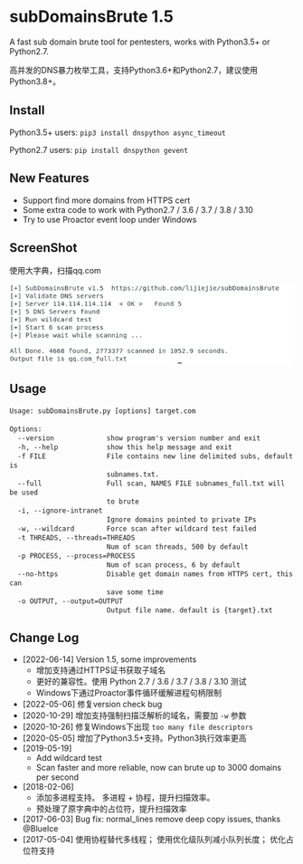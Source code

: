 # subDomainsBrute 1.5 #

A fast sub domain brute tool for pentesters, works with Python3.5+ or Python2.7.

高并发的DNS暴力枚举工具，支持Python3.6+和Python2.7，建议使用Python3.8+。


## Install ##
Python3.5+ users:   `pip3 install dnspython async_timeout`

Python2.7 users:    `pip install dnspython gevent`

## New Features 

* Support find more domains from HTTPS cert
* Some extra code to work with Python2.7 / 3.6 / 3.7 / 3.8 / 3.10 
* Try to use Proactor event loop under Windows

## ScreenShot ##

使用大字典，扫描qq.com

![screenshot](screenshot.png)

## Usage ##

	Usage: subDomainsBrute.py [options] target.com
	
	Options:
	  --version             show program's version number and exit
	  -h, --help            show this help message and exit
	  -f FILE               File contains new line delimited subs, default is
	                        subnames.txt.
	  --full                Full scan, NAMES FILE subnames_full.txt will be used
	                        to brute
	  -i, --ignore-intranet
	                        Ignore domains pointed to private IPs
	  -w, --wildcard        Force scan after wildcard test failed
	  -t THREADS, --threads=THREADS
	                        Num of scan threads, 500 by default
	  -p PROCESS, --process=PROCESS
	                        Num of scan process, 6 by default
	  --no-https            Disable get domain names from HTTPS cert, this can
	                        save some time
	  -o OUTPUT, --output=OUTPUT
	                        Output file name. default is {target}.txt

## Change Log 

* [2022-06-14] Version 1.5, some improvements
  * 增加支持通过HTTPS证书获取子域名
  * 更好的兼容性。使用 Python 2.7 / 3.6 / 3.7 / 3.8 / 3.10 测试
  * Windows下通过Proactor事件循环缓解进程句柄限制
* [2022-05-06] 修复version check bug
* [2020-10-29] 增加支持强制扫描泛解析的域名，需要加 `-w` 参数
* [2020-10-26] 修复Windows下出现 `too many file descriptors`
* [2020-05-05] 增加了Python3.5+支持。Python3执行效率更高
* [2019-05-19] 
  * Add wildcard test
  * Scan faster and more reliable, now can brute up to 3000 domains per second
* [2018-02-06] 
  * 添加多进程支持。 多进程 + 协程，提升扫描效率。 
  * 预处理了原字典中的占位符，提升扫描效率
* [2017-06-03] Bug fix: normal_lines remove deep copy issues, thanks @BlueIce
* [2017-05-04] 使用协程替代多线程； 使用优化级队列减小队列长度； 优化占位符支持
